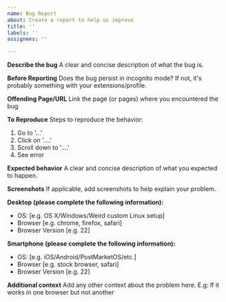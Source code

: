 ```yaml
---
name: Bug Report
about: Create a report to help us improve
title: ''
labels: ''
assignees: ''

---
```


**Describe the bug**
A clear and concise description of what the bug is.

**Before Reporting**
Does the bug persist in incognito mode? If not, it's probably something with your extensions/profile.

**Offending Page/URL**
Link the page (or pages) where you encountered the bug

**To Reproduce**
Steps to reproduce the behavior:
1. Go to '...'
2. Click on '....'
3. Scroll down to '....'
4. See error

**Expected behavior**
A clear and concise description of what you expected to happen.

**Screenshots**
If applicable, add screenshots to help explain your problem.

**Desktop (please complete the following information):**
 - OS: [e.g. OS X/Windows/Weird custom Linux setup]
 - Browser [e.g. chrome, firefox, safari]
 - Browser Version [e.g. 22]

**Smartphone (please complete the following information):**
 - OS: [e.g. iOS/Android/PostMarketOS/etc.]
 - Browser [e.g. stock browser, safari]
 - Browser Version [e.g. 22]

**Additional context**
Add any other context about the problem here.
E.g: If it works in one browser but not another
